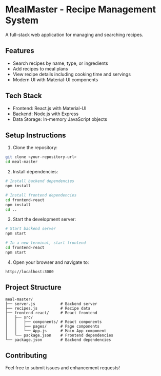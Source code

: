 # MealMaster - Recipe Management System

A full-stack web application for managing and searching recipes.

## Features
- Search recipes by name, type, or ingredients
- Add recipes to meal plans
- View recipe details including cooking time and servings
- Modern UI with Material-UI components

## Tech Stack
- Frontend: React.js with Material-UI
- Backend: Node.js with Express
- Data Storage: In-memory JavaScript objects

## Setup Instructions

1. Clone the repository:
```bash
git clone <your-repository-url>
cd meal-master
```

2. Install dependencies:
```bash
# Install backend dependencies
npm install

# Install frontend dependencies
cd frontend-react
npm install
cd ..
```

3. Start the development server:
```bash
# Start backend server
npm start

# In a new terminal, start frontend
cd frontend-react
npm start
```

4. Open your browser and navigate to:
```
http://localhost:3000
```

## Project Structure
```
meal-master/
├── server.js           # Backend server
├── recipes.js          # Recipe data
├── frontend-react/     # React frontend
│   ├── src/
│   │   ├── components/ # React components
│   │   ├── pages/      # Page components
│   │   └── App.js      # Main App component
│   └── package.json    # Frontend dependencies
└── package.json        # Backend dependencies
```

## Contributing
Feel free to submit issues and enhancement requests! 